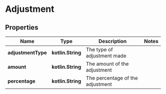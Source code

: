 
# Adjustment

## Properties
| Name | Type | Description | Notes |
| ------------ | ------------- | ------------- | ------------- |
| **adjustmentType** | **kotlin.String** | The type of adjustment made |  |
| **amount** | **kotlin.String** | The amount of the adjustment |  |
| **percentage** | **kotlin.String** | The percentage of the adjustment |  |



